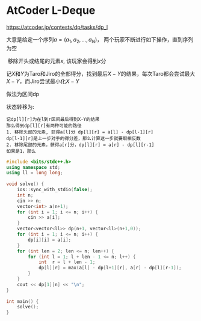 # AtCoder L-Deque

https://atcoder.jp/contests/dp/tasks/dp_l

大意是给定一个序列$a = (a_1, a_2, \dots, a_N)$， 两个玩家不断进行如下操作，直到序列为空

​	移除开头或结尾的元素$x$, 该玩家会得到$x$分

记$X$和$Y$为Taro和Jiro的全部得分，找到最后$X-Y$的结果，每次Taro都会尝试最大$X-Y$，而Jiro尝试最小化$X-Y$

做法为区间dp

状态转移为:

```
记dp[l][r]为在l到r区间最后得到X-Y的结果
那么得到dp[l][r]有两种可能的路径
1. 移除头部的元素, 获得a[l]分 dp[l][r] = a[l] - dp[l-1][r]
dp[l-1][r]是上一步对手的得分差，那么计算这一步就要取相反数
2. 移除尾部的元素，获得a[r]分，dp[l][r] = a[r] - dp[l][r-1]
如果是1，那么
```

```cpp
#include <bits/stdc++.h>
using namespace std;
using ll = long long;
 
void solve() {
	ios::sync_with_stdio(false);
	int n;
	cin >> n;
	vector<int> a(n+1);
	for (int i = 1; i <= n; i++) {
		cin >> a[i];
	}
	vector<vector<ll>> dp(n+1, vector<ll>(n+1,0));
	for (int i = 1; i <= n; i++) {
		dp[i][i] = a[i];
	}
	for (int len = 2; len <= n; len++) {
		for (int l = 1; l + len - 1 <= n; l++) {
			int  r = l + len - 1;
			dp[l][r] = max(a[l] - dp[l+1][r], a[r] - dp[l][r-1]);
		}
	}
	cout << dp[1][n] << "\n";
}
 
int main() {
	solve();
}
```
